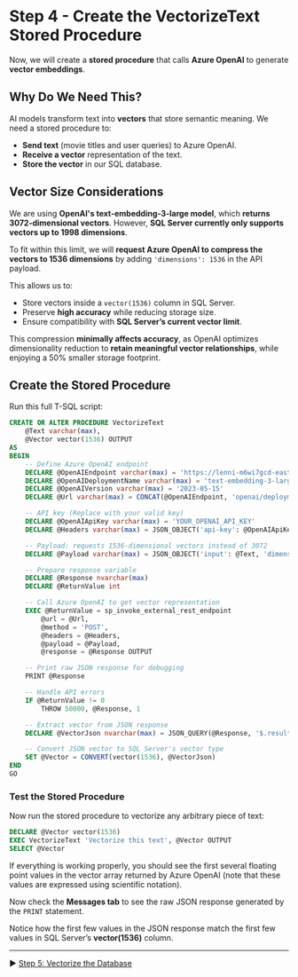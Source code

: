 # Step 4 - Create the VectorizeText Stored Procedure

Now, we will create a **stored procedure** that calls **Azure OpenAI** to generate **vector embeddings**.

## Why Do We Need This?

AI models transform text into **vectors** that store semantic meaning. We need a stored procedure to:

- **Send text** (movie titles and user queries) to Azure OpenAI.
- **Receive a vector** representation of the text.
- **Store the vector** in our SQL database.

## Vector Size Considerations

We are using **OpenAI's text-embedding-3-large model**, which **returns 3072-dimensional vectors**. However, **SQL Server currently only supports vectors up to 1998 dimensions**.  

To fit within this limit, we will **request Azure OpenAI to compress the vectors to 1536 dimensions** by adding `'dimensions': 1536` in the API payload.

This allows us to:

- Store vectors inside a `vector(1536)` column in SQL Server.  
- Preserve **high accuracy** while reducing storage size.  
- Ensure compatibility with **SQL Server’s current vector limit**.  

This compression **minimally affects accuracy**, as OpenAI optimizes dimensionality reduction to **retain meaningful vector relationships**, while enjoying a 50% smaller storage footprint.

## Create the Stored Procedure

Run this full T-SQL script:

```sql
CREATE OR ALTER PROCEDURE VectorizeText
    @Text varchar(max),
    @Vector vector(1536) OUTPUT
AS
BEGIN
    -- Define Azure OpenAI endpoint
    DECLARE @OpenAIEndpoint varchar(max) = 'https://lenni-m6wi7gcd-eastus2.cognitiveservices.azure.com/'
    DECLARE @OpenAIDeploymentName varchar(max) = 'text-embedding-3-large'
    DECLARE @OpenAIVersion varchar(max) = '2023-05-15'
    DECLARE @Url varchar(max) = CONCAT(@OpenAIEndpoint, 'openai/deployments/', @OpenAIDeploymentName, '/embeddings?api-version=', @OpenAIVersion)

    -- API key (Replace with your valid key)
    DECLARE @OpenAIApiKey varchar(max) = 'YOUR_OPENAI_API_KEY'
    DECLARE @Headers varchar(max) = JSON_OBJECT('api-key': @OpenAIApiKey)

    -- Payload: requests 1536-dimensional vectors instead of 3072
    DECLARE @Payload varchar(max) = JSON_OBJECT('input': @Text, 'dimensions': 1536)

    -- Prepare response variable
    DECLARE @Response nvarchar(max)
    DECLARE @ReturnValue int

    -- Call Azure OpenAI to get vector representation
    EXEC @ReturnValue = sp_invoke_external_rest_endpoint
        @url = @Url,
        @method = 'POST',
        @headers = @Headers,
        @payload = @Payload,
        @response = @Response OUTPUT

    -- Print raw JSON response for debugging
    PRINT @Response

    -- Handle API errors
    IF @ReturnValue != 0
        THROW 50000, @Response, 1

    -- Extract vector from JSON response
    DECLARE @VectorJson nvarchar(max) = JSON_QUERY(@Response, '$.result.data[0].embedding')

    -- Convert JSON vector to SQL Server's vector type
    SET @Vector = CONVERT(vector(1536), @VectorJson)
END
GO
```

### Test the Stored Procedure

Now run the stored procedure to vectorize any arbitrary piece of text:

```sql
DECLARE @Vector vector(1536)
EXEC VectorizeText 'Vectorize this text', @Vector OUTPUT
SELECT @Vector
```

If everything is working properly, you should see the first several floating point values in the vector array returned by Azure OpenAI (note that these values are expressed using scientific notation).

Now check the **Messages tab** to see the raw JSON response generated by the `PRINT` statement.

Notice how the first few values in the JSON response match the first few values in SQL Server’s **vector(1536)** column.

___

▶ [Step 5: Vectorize the Database](https://github.com/lennilobel/sql2022-workshop-hol-vegas2025/blob/master/HOL/4.%20AI%20Features/2.%20Vectorize%20Data.md)
